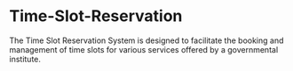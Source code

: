 # Time-Slot-Reservation
The Time Slot Reservation System is designed to facilitate the booking and management of time  slots for various services offered by a governmental institute.
